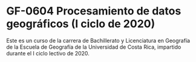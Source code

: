 # GF-0604 Procesamiento de datos geográficos (I ciclo de 2020)
Este es un curso de la carrera de Bachillerato y Licenciatura en Geografía de la Escuela de Geografía de la Universidad de Costa Rica, impartido durante el I ciclo lectivo de 2020.

